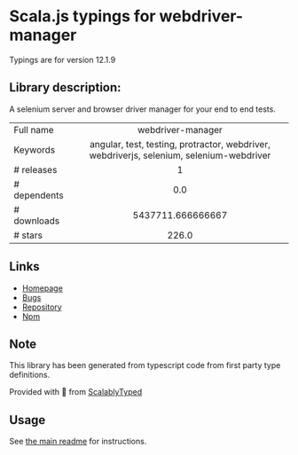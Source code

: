 
# Scala.js typings for webdriver-manager

Typings are for version 12.1.9

## Library description:
A selenium server and browser driver manager for your end to end tests.

|                    |                 |
| ------------------ | :-------------: |
| Full name          | webdriver-manager |
| Keywords           | angular, test, testing, protractor, webdriver, webdriverjs, selenium, selenium-webdriver |
| # releases         | 1 |
| # dependents       | 0.0 |
| # downloads        | 5437711.666666667 |
| # stars            | 226.0 |

## Links
- [Homepage](https://github.com/angular/webdriver-manager#readme)
- [Bugs](https://github.com/angular/webdriver-manager/issues)
- [Repository](https://github.com/angular/webdriver-manager)
- [Npm](https://www.npmjs.com/package/webdriver-manager)
    


## Note
This library has been generated from typescript code from first party type definitions.

Provided with :purple_heart: from [ScalablyTyped](https://github.com/oyvindberg/ScalablyTyped)

## Usage
See [the main readme](../../readme.md) for instructions.


